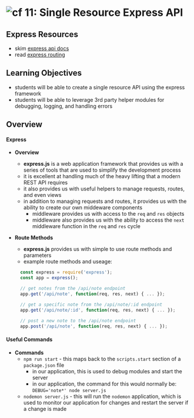 ![cf](http://i.imgur.com/7v5ASc8.png) 11: Single Resource Express API
===

## Express Resources
* skim [express api docs](http://expressjs.com/en/4x/api.html)
* read [express routing](http://expressjs.com/en/guide/routing.html)

## Learning Objectives
* students will be able to create a single resource API using the express framework
* students will be able to leverage 3rd party helper modules for debugging, logging, and handling errors

## Overview

#### Express
  * **Overview**
    * **express.js** is a web application framework that provides us with a series of tools that are used to simplify the development process
    * it is excellent at handling much of the heavy lifting that a modern REST API requires
    * it also provides us with useful helpers to manage requests, routes, and even views
    * in addition to managing requests and routes, it provides us with the ability to create our own middeware components
      * middleware provides us with access to the `req` and `res` objects
      * middleware also provides us with the ability to access the `next` middleware function in the `req` and `res` cycle

  * **Route Methods**
    * **express.js** provides us with simple to use route methods and parameters
    * example route methods and useage:
    ```javascript
      const express = require('express');
      const app = express();

      // get notes from the /api/note endpoint
      app.get('/api/note', function(req, res, next) { ... });

      // get a specific note from the /api/note/:id endpoint
      app.get('/api/note/:id', function(req, res, next) { ... });

      // post a new note to the /api/note endpoint
      app.post('/api/note', function(req, res, next) { ... });
    ```

#### **Useful Commands**
  * **Commands**
    * `npm run start` - this maps back to the `scripts.start` section of a `package.json` file
      * in our application, this is used to debug modules and start the server
      * in our application, the command for this would normally be: `DEBUG='note*' node server.js`
    * `nodemon server.js` - this will run the `nodemon` application, which is used to monitor our application for changes and restart the server if a change is made
